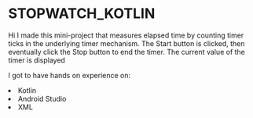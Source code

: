 # STOPWATCH_KOTLIN

  Hi I made this mini-project that measures elapsed time by counting timer ticks in the underlying timer mechanism. 
  The Start button is clicked, then eventually click the Stop button to end the timer. The current value of the timer is displayed
  
  I got to have hands on experience on:
     <li> Kotlin
     <li> Android Studio
     <li> XML
